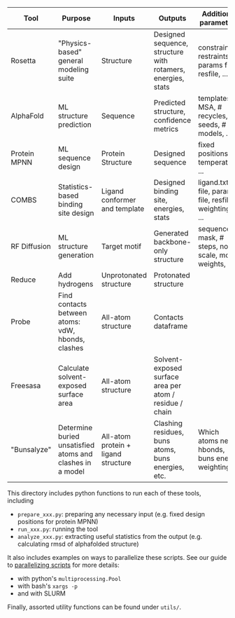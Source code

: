 | Tool         	| Purpose                                                   	| Inputs                              	| Outputs                                                     	| Additional parameters                                   	|
|--------------	|-----------------------------------------------------------	|-------------------------------------	|-------------------------------------------------------------	|---------------------------------------------------------	|
| Rosetta      	| "Physics-based" general modeling suite                    	| Structure                           	| Designed sequence, structure with rotamers, energies, stats 	| constraints, restraints, params files, resfile, ...     	|
| AlphaFold    	| ML structure prediction                                   	| Sequence                            	| Predicted structure, confidence metrics                     	| templates, MSA, # recycles, # seeds, # models, ...      	|
| Protein MPNN 	| ML sequence design                                        	| Protein Structure                   	| Designed sequence                                           	| fixed positions, temperature, ...                       	|
| COMBS        	| Statistics-based binding site design                      	| Ligand conformer and template       	| Designed binding site, energies, stats                      	| ligand.txt file, params file, resfile, weightings, ...  	|
| RF Diffusion 	| ML structure generation                                   	| Target motif                        	| Generated backbone-only structure                           	| sequence mask, # steps, noise scale, model weights, ... 	|
| Reduce       	| Add hydrogens                                             	| Unprotonated structure              	| Protonated structure                                        	|                                                         	|
| Probe        	| Find contacts between atoms: vdW, hbonds, clashes         	| All-atom structure                  	| Contacts dataframe                                          	|                                                         	|
| Freesasa     	| Calculate solvent-exposed surface area                    	| All-atom structure                  	| Solvent-exposed surface area per atom / residue / chain     	|                                                         	|
| "Bunsalyze"  	| Determine buried unsatisfied atoms and clashes in a model 	| All-atom protein + ligand structure 	| Clashing residues, buns atoms, buns energies, etc.          	| Which atoms need hbonds, buns energy weighting          	|

This directory includes python functions to run each of these tools, including
* `prepare_xxx.py`: preparing any necessary input (e.g. fixed design positions for protein MPNN)
* `run_xxx.py`: running the tool
* `analyze_xxx.py`: extracting useful statistics from the output (e.g. calculating rmsd of alphafolded structure)

It also includes examples on ways to parallelize these scripts. See our guide to [parallelizing scripts](https://github.com/polizzilab/software-wiki/wiki/Guide:-parallelizing-scripts) for more details:
* with python's `multiprocessing.Pool`
* with bash's `xargs -p`
* and with SLURM

Finally, assorted utility functions can be found under `utils/`.
